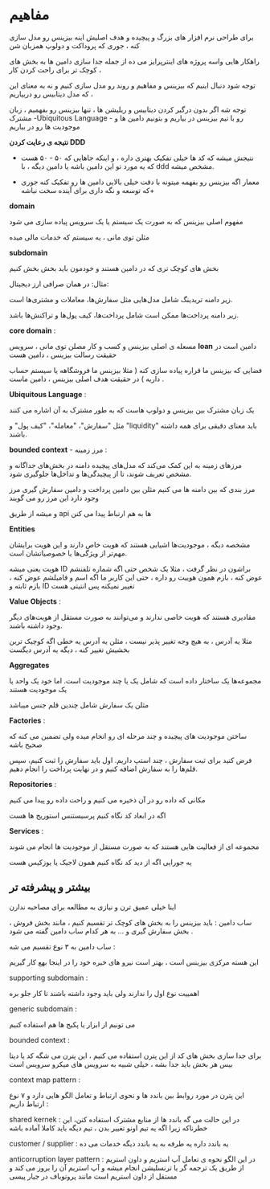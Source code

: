 # مفاهیم

برای طراحی نرم افزار های بزرگ و پیچیده  و هدف اصلیش اینه بیزینس رو مدل سازی کنه ، جوری که پروداکت و دولوپ همزبان شن

راهکار هایی واسه پروژه های اینترپرایز می ده از جمله جدا سازی دامین ها به بخش های کوچک تر برای راحت کردن کار ، 

توجه شود دنبال اینیم که بیزینس و مفاهیم و روند رو مدل سازی کنیم و نه به معنای این که مدل دیتابیس رو دربیاریم ، 

توجه شه اگر بدون درگیر کردن دیتابیس و ریلیشن ها ، تنها بیزینس رو بفهمیم ، زبان مشترک -Ubiquitous Language - رو با تیم بیزینس در بیاریم و بتونیم دامین ها و موجودیت ها رو در بیاریم

**نتیجه ی رعایت کردن DDD**

+ نتیجش میشه که کد ها خیلی تفکیک بهتری داره ، و اینکه جاهایی که ۵۰ - ۵۰ هست که یه مورد تو این دامین باشه یا دامین دیگه ، با ddd مشخص میشه.

+ معمار اگه بیزینس رو بفهمه میتونه با دقت خیلی بالایی دامین ها رو تفکیک کنه جوری که توسعه و نگه داری برای آینده سخت نباشه+ 




**domain**

مفهوم اصلی بیزینس که به صورت یک سیستم یا یک سرویس پیاده سازی می شود

مثلن توی مانی ، یه سیستم که خدمات مالی میده

**subdomain**

بخش های کوچک تری که در دامین هستند و خودمون باید بخش بخش کنیم

مثال: در همان صرافی ارز دیجیتال:

زیر دامنه تریدینگ شامل مدل‌هایی مثل سفارش‌ها، معاملات و مشتری‌ها است.

زیر دامنه پرداخت‌ها ممکن است شامل پرداخت‌ها، کیف پول‌ها و تراکنش‌ها باشد.


**core domain** : 

مسعله ی اصلی بیزینس و کسب و کار مصلن توی مانی ، سرویس **loan** دامین است در حقیقت رسالت بیزینس ، دامین هست

فضایی که بیزینس ما قراره پیاده سازی کنه ( مثلا بیزینس ما فروشگاهه یا سیستم حساب داریه ) در حقیقت هدف اصلی بیزینس ، دامین ماست .

**Ubiquitous Language** :

یک زبان مشترک بین بیزینس و دولوپ هاست که به طور مشترک به آن اشاره می کنند

مثل "سفارش"، "معامله"، "کیف پول" و "liquidity" باید معنای دقیقی برای همه داشته باشند.

**bounded context** -  مرز زمینه :

مرزهای زمینه به این کمک می‌کند که مدل‌های پیچیده دامنه در بخش‌های جداگانه و مشخص تعریف شوند، تا از پیچیدگی‌ها و تداخل‌ها جلوگیری شود.

مرز بندی که بین دامنه ها می کنیم مثلن بین دامین پرداخت و دامین سفارش گیری مرز وجود دارد این مرز رو می گویند

و میشه از طریق api  ها به هم ارتباط پیدا می کنن


**Entities**

مشخصه دیگه ، 
موجودیت‌ها اشیایی هستند که هویت خاص دارند و این هویت برایشان مهم‌تر از ویژگی‌ها یا خصوصیاتشان است.

هویت یعنی میشه ID براشون در نظر گرفت ، مثلا یک شخص حتی اگه شماره تلفنشم عوض کنه ، بازم همون هوییت رو داره ، حتی این کاربر ما اگه اسم و فامیلشم عوض کنه ، بازم ثابته و ID تغییر نمیکنه پس انتیتی هست

**Value Objects** :

مقادیری هستند که هویت خاصی ندارند و می‌توانند به صورت مستقل از هویت‌های دیگر وجود داشته باشند.


مثلا یه آدرس ، به هیچ وجه تغییر پذیر نیست ، مثلن یه آدرس یه خطی اگه کوچیک ترین بخشیش تغییر کنه ، دیگه یه آدرس دیگست 


**Aggregates**


مجموعه‌ها یک ساختار داده است که شامل یک یا چند موجودیت است. اما خود یک واحد یا یک موجودیت هستند

مثلن یک سفارش شامل چندین قلم جنس میباشد

**Factories** :

ساختن موجودیت های پیچیده و چند مرحله ای رو انجام میده ولی تضمین می کنه که صحیح باشه

فرض کنید برای ثبت سفارش ، چند استپ داریم. اول باید سفارش را ثبت کنیم، سپس قلم‌ها را به سفارش اضافه کنیم و در نهایت پرداخت را انجام دهیم.

**Repositories** :

مکانی که داده رو در آن ذخیره می کنیم و راحت  داده رو پیدا می کنیم


اگه در ابعاد کد نگاه کنیم پرسیستنس استوریج ها هست


**Services** :

مجموعه ای از فعالیت هایی هستند که به صورت مستقل از موجودیت ها انجام می شوند

یه جورایی اگه از دید کد نگاه کنیم همون لاجیک یا یوزکیس هست



## بیشتر و پیشرفته تر

اینا خیلی عمیق ترن و نیازی به مطالعه برای مصاحبه ندارن


ساب دامین :
باید بیزینس را به بخش های کوچک تر تقسیم کنیم ، مانند بخش فروش ، بخش سفارش گیری و ... به هر کدام ساب دامین گفته می شود .


ساب دامین به ۳ نوع تقسیم می شه :


این هسته مرکزی بیزینس است ، بهتر است نیرو های خبره خود را در اینجا بهع کار گیریم 

supporting subdomain :

اهمییت نوع اول را ندارند ولی باید وجود داشته باشند تا کار جلو بره 

generic subdomain :

می تونیم از ابزار یا پکیج ها هم استفاده کنیم

bounded context  :

برای جدا سازی بخش های کد از این پترن استفاده می کنیم ، این پترن می شگه کد یا دیتا بیس هر بخش باید جدا بشه ، خیلی شبیه به سرویس های میکرو سرویس است 

context map pattern :

این پترن در مورد روابط بین باندد ها و نحوی ارتباط و تعامل الگو هایی دارد و ۷ نوع ارتباط داریم :

shared kernek :
در این حالت می گه باندد ها از منابع مشترک استفاده کنن، این خطرناکه زیرا اگه یه تیم اونو تغییر بدن ، تیم دیگه باید کاملا آماده باشه

customer / supplier : 
یه باندد داره یه طرفه به یه باندد دیگه خدمات می ده

anticorruption layer pattern :
در این الگو نحوه ی تعامل آپ استریم و داون استریم از طریق یک ترجمه گر یا ترنسلیشن انجام میشه و آپ استریم  آن را بروز می کند و مستقل از داون استریم است مانند پروتوباف در جیار پیسی



